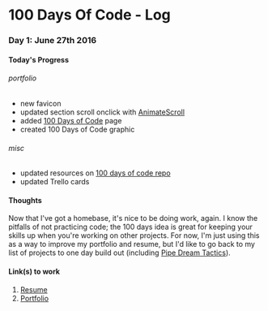 # 100 Days Of Code - Log

### Day 1: June 27th 2016

#### Today's Progress

###### portfolio
- new favicon
- updated section scroll onclick with [AnimateScroll](http://plugins.compzets.com/animatescroll/)
- added [100 Days of Code](http://www.billimarie.com/portfolio/doc.html) page
- created 100 Days of Code graphic

###### misc
- updated resources on [100 days of code repo](https://github.com/Kallaway/100-days-of-code/pull/2)
- updated Trello cards

#### Thoughts
Now that I've got a homebase, it's nice to be doing work, again. I know the pitfalls of not practicing code; the 100 days idea is great for keeping your skills up when you're working on other projects. For now, I'm just using this as a way to improve my portfolio and resume, but I'd like to go back to my list of projects to one day build out (including [Pipe Dream Tactics](http://pipedreamtactics.wordpress.com)).

#### Link(s) to work

1. [Resume](https://www.billimarie.com/portfolio/cv.html)
2. [Portfolio](https://www.billimarie.com/portfolio)
